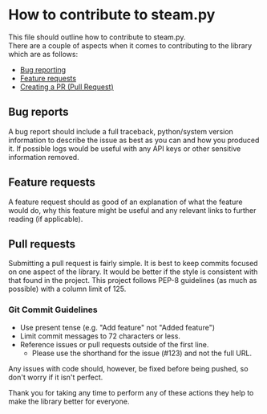 
# How to contribute to steam.py  
  
This file should outline how to contribute to steam.py.  
There are a couple of aspects when it comes to contributing to the library which are as follows:  
  
- [Bug reporting](#bug-reports)
- [Feature requests](#feature-requests)
- [Creating a PR (Pull Request)](#pull-requests)
  
  
## Bug reports  
  
A bug report should include a full traceback, python/system version information to describe the issue as best as you 
can and how you produced it. If possible logs would be useful with any API keys or other sensitive information removed.  
  
## Feature requests  
  
A feature request should as good of an explanation of what the feature would do, why this feature might be useful and 
any relevant links to further reading (if applicable).  
  
## Pull requests  
  
Submitting a pull request is fairly simple. It is best to keep commits focused on one aspect of the library. It would 
be better if the style is consistent with that found in the project. This project follows PEP-8 guidelines 
(as much as possible) with a column limit of 125.  
  
### Git Commit Guidelines  
  
- Use present tense (e.g. "Add feature" not "Added feature")  
- Limit commit messages to 72 characters or less.  
- Reference issues or pull requests outside of the first line.  
  - Please use the shorthand for the issue (#123) and not the full URL.  
  
Any issues with code should, however, be fixed before being pushed, so don't worry if it isn't perfect.  
  
Thank you for taking any time to perform any of these actions they help to make the library better for everyone.
